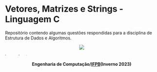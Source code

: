 # Vetores, Matrizes e Strings - Linguagem C
Repositório contendo algumas questões respondidas para a disciplina de Estrutura de Dados e Algoritmos.

<p align="center"> 
<a href="" target="_blank"><img src="![image](https://github.com/ligianogueira1/vetores_em_c/assets/109001008/397e4f22-ad39-4cff-b028-b4bc16c1be76)"/></a>
</p>
<a href="https://imgbox.com/3tZuCnVg" target="_blank"><img src="https://images2.imgbox.com/42/88/3tZuCnVg_o.png" alt="image host" height="5px" width="900px"/></a>
<h4 align="center"> Engenharia de Computação/<a href="https://www.ifpb.edu.br/">IFPB</a>(Inverno 2023) </h4>
